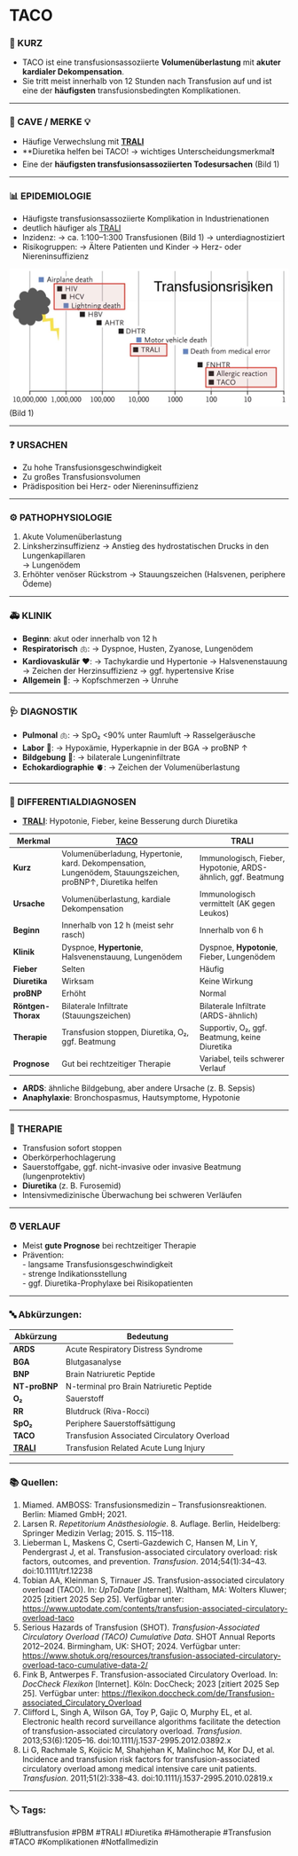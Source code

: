 # TACO

### 💬 KURZ
- TACO ist eine transfusionsassoziierte **Volumenüberlastung** mit **akuter kardialer Dekompensation**. 
- Sie tritt meist innerhalb von 12 Stunden nach Transfusion auf und ist eine der **häufigsten** transfusionsbedingten Komplikationen.

---

### 🚨 CAVE / MERKE 💡
- Häufige Verwechslung mit **[TRALI](TRALI.md)**
- **Diuretika helfen bei TACO!
	→ wichtiges Unterscheidungsmerkmal❗️
- Eine der **häufigsten transfusionsassoziierten Todesursachen** (Bild 1)

---
### 📊 EPIDEMIOLOGIE
- Häufigste transfusionsassoziierte Komplikation in Industrienationen
- deutlich häufiger als [TRALI](TRALI.md)
- Inzidenz: 
	→ ca. 1:100–1:300 Transfusionen (Bild 1)
	→ unterdiagnostiziert
- Risikogruppen: 
	→ Ältere Patienten und Kinder
	→ Herz- oder Niereninsuffizienz

![Transfusionsrisiken](img/Transfusionsrisiken.jpeg)
(Bild 1)

---

### ❓ URSACHEN
- Zu hohe Transfusionsgeschwindigkeit  
- Zu großes Transfusionsvolumen  
- Prädisposition bei Herz- oder Niereninsuffizienz  

---

### ⚙️ PATHOPHYSIOLOGIE
1. Akute Volumenüberlastung 
2. Linksherzinsuffizienz
	→ Anstieg des hydrostatischen Drucks in den Lungenkapillaren  
	→ Lungenödem  
3. Erhöhter venöser Rückstrom
	→ Stauungszeichen (Halsvenen, periphere Ödeme)  

---

### 🚑 KLINIK
- **Beginn**: akut oder innerhalb von 12 h
- **Respiratorisch** 🫁:
	→ Dyspnoe, Husten, Zyanose, Lungenödem  
- **Kardiovaskulär** ❤️:
	→ Tachykardie und Hypertonie
	→ Halsvenenstauung
	→ Zeichen der Herzinsuffizienz
	→ ggf. hypertensive Krise
- **Allgemein** 💬:
	→ Kopfschmerzen
	→ Unruhe  

---

### 🩺 DIAGNOSTIK
- **Pulmonal** 🫁:
	→ SpO₂ <90% unter Raumluft
	→ Rasselgeräusche  
- **Labor** 🧪:
	→ Hypoxämie, Hyperkapnie in der BGA
	→ proBNP ↑  
- **Bildgebung** 🩻:
	→ bilaterale Lungeninfiltrate  
- **Echokardiographie** 🫀:
	→ Zeichen der Volumenüberlastung  

---

### 🔀 DIFFERENTIALDIAGNOSEN
- **[TRALI](TRALI.md)**: Hypotonie, Fieber, keine Besserung durch Diuretika

| Merkmal            | [TACO](TACO.md)                                                                                             | TRALI                                                         |
| ------------------ | ----------------------------------------------------------------------------------------------------------- | ------------------------------------------------------------- |
| **Kurz**           | Volumenüberladung, Hypertonie, kard. Dekompensation, Lungenödem, Stauungszeichen, proBNP↑, Diuretika helfen | Immunologisch, Fieber, Hypotonie, ARDS-ähnlich, ggf. Beatmung |
| **Ursache**        | Volumenüberlastung, kardiale Dekompensation                                                                 | Immunologisch vermittelt (AK gegen Leukos)                    |
| **Beginn**         | Innerhalb von 12 h (meist sehr rasch)                                                                       | Innerhalb von 6 h                                             |
| **Klinik**         | Dyspnoe, **Hypertonie**, Halsvenenstauung, Lungenödem                                                       | Dyspnoe, **Hypotonie**, Fieber, Lungenödem                    |
| **Fieber**         | Selten                                                                                                      | Häufig                                                        |
| **Diuretika**      | Wirksam                                                                                                     | Keine Wirkung                                                 |
| **proBNP**         | Erhöht                                                                                                      | Normal                                                        |
| **Röntgen-Thorax** | Bilaterale Infiltrate (Stauungszeichen)                                                                     | Bilaterale Infiltrate (ARDS-ähnlich)                          |
| **Therapie**       | Transfusion stoppen, Diuretika, O₂, ggf. Beatmung                                                           | Supportiv, O₂, ggf. Beatmung, keine Diuretika                 |
| **Prognose**       | Gut bei rechtzeitiger Therapie                                                                              | Variabel, teils schwerer Verlauf                              |

- **ARDS**: ähnliche Bildgebung, aber andere Ursache (z. B. Sepsis)  
- **Anaphylaxie**: Bronchospasmus, Hautsymptome, Hypotonie  

---

### 🏥 THERAPIE
- Transfusion sofort stoppen  
- Oberkörperhochlagerung  
- Sauerstoffgabe, ggf. nicht-invasive oder invasive Beatmung (lungenprotektiv)  
- **Diuretika** (z. B. Furosemid)  
- Intensivmedizinische Überwachung bei schweren Verläufen  

---

### ⏰ VERLAUF
- Meist **gute Prognose** bei rechtzeitiger Therapie  
- Prävention:  
	  - langsame Transfusionsgeschwindigkeit  
	  - strenge Indikationsstellung  
	  - ggf. Diuretika-Prophylaxe bei Risikopatienten  

---

### 🔤 Abkürzungen:

| Abkürzung                     | Bedeutung                                   |
| ----------------------------- | ------------------------------------------- |
| **ARDS**                      | Acute Respiratory Distress Syndrome         |
| **BGA**                       | Blutgasanalyse                              |
| **BNP**                       | Brain Natriuretic Peptide                   |
| **NT-proBNP**                 | N-terminal pro Brain Natriuretic Peptide    |
| **O₂**                        | Sauerstoff                                  |
| **RR**                        | Blutdruck (Riva-Rocci)                      |
| **SpO₂**                      | Periphere Sauerstoffsättigung               |
| **TACO**                      | Transfusion Associated Circulatory Overload |
| **[TRALI](TRALI.md)** | Transfusion Related Acute Lung Injury       |

---

### 📚 Quellen:

1. Miamed. AMBOSS: Transfusionsmedizin – Transfusionsreaktionen. Berlin: Miamed GmbH; 2021.  
2. Larsen R. *Repetitorium Anästhesiologie*. 8. Auflage. Berlin, Heidelberg: Springer Medizin Verlag; 2015. S. 115–118.  
3. Lieberman L, Maskens C, Cserti-Gazdewich C, Hansen M, Lin Y, Pendergrast J, et al. Transfusion-associated circulatory overload: risk factors, outcomes, and prevention. *Transfusion*. 2014;54(1):34–43. doi:10.1111/trf.12238  
4. Tobian AA, Kleinman S, Tirnauer JS. Transfusion-associated circulatory overload (TACO). In: *UpToDate* [Internet]. Waltham, MA: Wolters Kluwer; 2025 [zitiert 2025 Sep 25]. Verfügbar unter: https://www.uptodate.com/contents/transfusion-associated-circulatory-overload-taco  
5. Serious Hazards of Transfusion (SHOT). *Transfusion-Associated Circulatory Overload (TACO) Cumulative Data*. SHOT Annual Reports 2012–2024. Birmingham, UK: SHOT; 2024. Verfügbar unter: https://www.shotuk.org/resources/transfusion-associated-circulatory-overload-taco-cumulative-data-2/  
6. Fink B, Antwerpes F. Transfusion-associated Circulatory Overload. In: *DocCheck Flexikon* [Internet]. Köln: DocCheck; 2023 [zitiert 2025 Sep 25]. Verfügbar unter: https://flexikon.doccheck.com/de/Transfusion-associated_Circulatory_Overload  
7. Clifford L, Singh A, Wilson GA, Toy P, Gajic O, Murphy EL, et al. Electronic health record surveillance algorithms facilitate the detection of transfusion-associated circulatory overload. *Transfusion*. 2013;53(6):1205–16. doi:10.1111/j.1537-2995.2012.03892.x  
8. Li G, Rachmale S, Kojicic M, Shahjehan K, Malinchoc M, Kor DJ, et al. Incidence and transfusion risk factors for transfusion-associated circulatory overload among medical intensive care unit patients. *Transfusion*. 2011;51(2):338–43. doi:10.1111/j.1537-2995.2010.02819.x  

---

### 🏷️ Tags:
#Bluttransfusion #PBM #TRALI #Diuretika #Hämotherapie #Transfusion #TACO #Komplikationen #Notfallmedizin 
